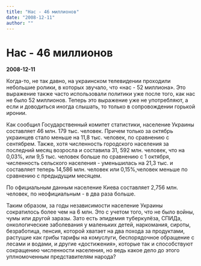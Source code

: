 ```yaml
---
title: "Нас - 46 миллионов"
date: "2008-12-11"
author: ""
---
```


# Нас - 46 миллионов

**2008-12-11** 

Когда-то, не так давно, на украинском телевидении проходили небольшие ролики, в которых звучало, что «нас - 52 миллиона». Это выражение также часто использовали политики уже после того, как нас не было 52 миллионов. Теперь это выражение уже не употребляют, а если и доводиться иногда слышать, то только в сопровождении горькой иронии.

Как сообщил Государственный комитет статистики, население Украины составляет 46 млн. 179 тыс. человек. Причем только за октябрь украинцев стало меньше на 11,8 тыс. человек, по сравнению с сентябрем. Также, хотя численность городского населения за последний месяц возросла и составила 31, 592 млн. человек, что на 0,03%, или 9,5 тыс. человек больше по сравнению с 1 октября, численность сельского населения - уменьшилась на 21,3 тыс. и составляет теперь 14,586 млн. человек или 0,15%,человек меньше по сравнению с предыдущим месяцем.

По официальным данным население Киева составляет 2,756 млн. человек, по неофициальным - в два раза больше.

Таким образом, за годы независимости население Украины сократилось более чем на 6 млн. Это с учетом того, что не было войны, чумы или другой заразы. Зато есть эпидемия туберкулёза, СПИДа, онкологические заболевания у маленьких детей, наркомания, сироты, безработица, пенсия, которой хватает на два похода за продуктами, растущие как грибы тарифы на комуслуги, беспорядочное обращение с лесами и водами, и другие «достижения», которые так и способствуют сокращению численности населения, но ведь какое дело до этого уплномоченным представителям народа?